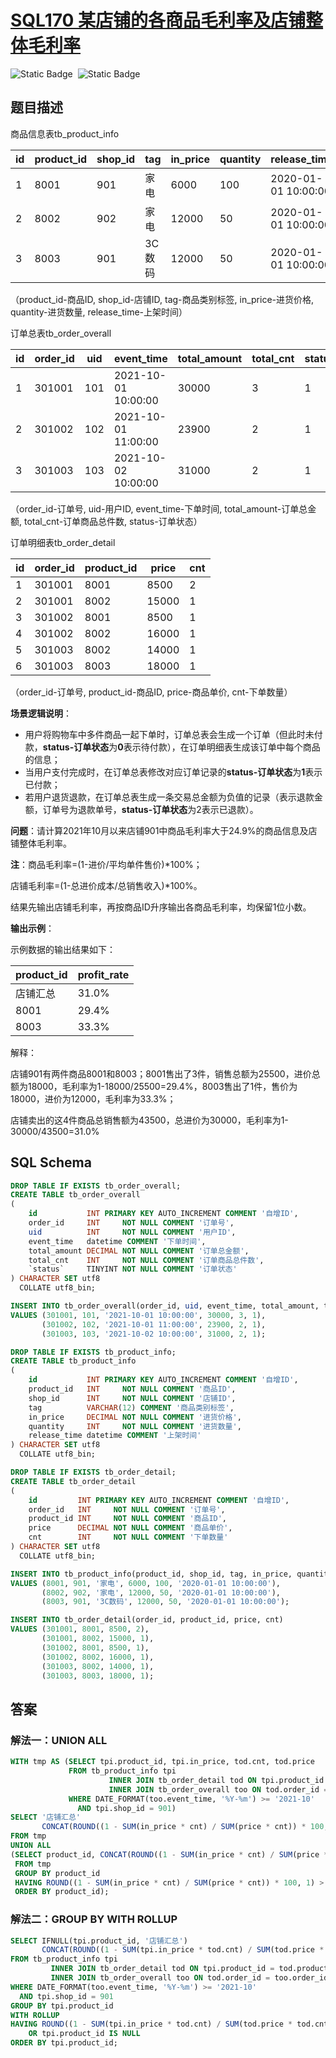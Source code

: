 # [SQL170 某店铺的各商品毛利率及店铺整体毛利率](https://www.nowcoder.com/practice/65de67f666414c0e8f9a34c08d4a8ba6?tpId=268&tags=&title=&difficulty=0&judgeStatus=0&rp=0&sourceUrl=%2Fexam%2Foj)

<div style="display:flex;">
  <img style="margin-right: 8px;" alt="Static Badge" src="https://img.shields.io/badge/%E9%9A%BE%E5%BA%A6-%E4%B8%AD%E7%AD%89-%23f5b900?style=flat">
  <img style="margin-right: 8px;" alt="Static Badge" src="https://img.shields.io/badge/%E6%95%B0%E6%8D%AE%E5%BA%93-%23b1b3b8?style=flat">
</div>


## 题目描述

商品信息表tb_product_info

| id   | product_id | shop_id | tag    | in_price | quantity | release_time        |
| ---- | ---------- | ------- | ------ | -------- | -------- | ------------------- |
| 1    | 8001       | 901     | 家电   | 6000     | 100      | 2020-01-01 10:00:00 |
| 2    | 8002       | 902     | 家电   | 12000    | 50       | 2020-01-01 10:00:00 |
| 3    | 8003       | 901     | 3C数码 | 12000    | 50       | 2020-01-01 10:00:00 |

（product_id-商品ID, shop_id-店铺ID, tag-商品类别标签, in_price-进货价格, quantity-进货数量, release_time-上架时间）

订单总表tb_order_overall

| id   | order_id | uid  | event_time          | total_amount | total_cnt | status |
| ---- | -------- | ---- | ------------------- | ------------ | --------- | ------ |
| 1    | 301001   | 101  | 2021-10-01 10:00:00 | 30000        | 3         | 1      |
| 2    | 301002   | 102  | 2021-10-01 11:00:00 | 23900        | 2         | 1      |
| 3    | 301003   | 103  | 2021-10-02 10:00:00 | 31000        | 2         | 1      |

（order_id-订单号, uid-用户ID, event_time-下单时间, total_amount-订单总金额, total_cnt-订单商品总件数, status-订单状态）

订单明细表tb_order_detail

| id   | order_id | product_id | price | cnt  |
| ---- | -------- | ---------- | ----- | ---- |
| 1    | 301001   | 8001       | 8500  | 2    |
| 2    | 301001   | 8002       | 15000 | 1    |
| 3    | 301002   | 8001       | 8500  | 1    |
| 4    | 301002   | 8002       | 16000 | 1    |
| 5    | 301003   | 8002       | 14000 | 1    |
| 6    | 301003   | 8003       | 18000 | 1    |

（order_id-订单号, product_id-商品ID, price-商品单价, cnt-下单数量）

**场景逻辑说明**：

- 用户将购物车中多件商品一起下单时，订单总表会生成一个订单（但此时未付款，**status-订单状态**为**0**表示待付款），在订单明细表生成该订单中每个商品的信息；
- 当用户支付完成时，在订单总表修改对应订单记录的**status-订单状态**为**1**表示已付款；
- 若用户退货退款，在订单总表生成一条交易总金额为负值的记录（表示退款金额，订单号为退款单号，**status-订单状态**为2表示已退款）。

**问题**：请计算2021年10月以来店铺901中商品毛利率大于24.9%的商品信息及店铺整体毛利率。

**注**：商品毛利率=(1-进价/平均单件售价)*100%；

店铺毛利率=(1-总进价成本/总销售收入)*100%。

结果先输出店铺毛利率，再按商品ID升序输出各商品毛利率，均保留1位小数。

**输出示例**：

示例数据的输出结果如下：

| product_id | profit_rate |
| ---------- | ----------- |
| 店铺汇总   | 31.0%       |
| 8001       | 29.4%       |
| 8003       | 33.3%       |

解释：

店铺901有两件商品8001和8003；8001售出了3件，销售总额为25500，进价总额为18000，毛利率为1-18000/25500=29.4%，8003售出了1件，售价为18000，进价为12000，毛利率为33.3%；

店铺卖出的这4件商品总销售额为43500，总进价为30000，毛利率为1-30000/43500=31.0%

## SQL Schema

```sql
DROP TABLE IF EXISTS tb_order_overall;
CREATE TABLE tb_order_overall
(
    id           INT PRIMARY KEY AUTO_INCREMENT COMMENT '自增ID',
    order_id     INT     NOT NULL COMMENT '订单号',
    uid          INT     NOT NULL COMMENT '用户ID',
    event_time   datetime COMMENT '下单时间',
    total_amount DECIMAL NOT NULL COMMENT '订单总金额',
    total_cnt    INT     NOT NULL COMMENT '订单商品总件数',
    `status`     TINYINT NOT NULL COMMENT '订单状态'
) CHARACTER SET utf8
  COLLATE utf8_bin;

INSERT INTO tb_order_overall(order_id, uid, event_time, total_amount, total_cnt, `status`)
VALUES (301001, 101, '2021-10-01 10:00:00', 30000, 3, 1),
       (301002, 102, '2021-10-01 11:00:00', 23900, 2, 1),
       (301003, 103, '2021-10-02 10:00:00', 31000, 2, 1);

DROP TABLE IF EXISTS tb_product_info;
CREATE TABLE tb_product_info
(
    id           INT PRIMARY KEY AUTO_INCREMENT COMMENT '自增ID',
    product_id   INT     NOT NULL COMMENT '商品ID',
    shop_id      INT     NOT NULL COMMENT '店铺ID',
    tag          VARCHAR(12) COMMENT '商品类别标签',
    in_price     DECIMAL NOT NULL COMMENT '进货价格',
    quantity     INT     NOT NULL COMMENT '进货数量',
    release_time datetime COMMENT '上架时间'
) CHARACTER SET utf8
  COLLATE utf8_bin;

DROP TABLE IF EXISTS tb_order_detail;
CREATE TABLE tb_order_detail
(
    id         INT PRIMARY KEY AUTO_INCREMENT COMMENT '自增ID',
    order_id   INT     NOT NULL COMMENT '订单号',
    product_id INT     NOT NULL COMMENT '商品ID',
    price      DECIMAL NOT NULL COMMENT '商品单价',
    cnt        INT     NOT NULL COMMENT '下单数量'
) CHARACTER SET utf8
  COLLATE utf8_bin;

INSERT INTO tb_product_info(product_id, shop_id, tag, in_price, quantity, release_time)
VALUES (8001, 901, '家电', 6000, 100, '2020-01-01 10:00:00'),
       (8002, 902, '家电', 12000, 50, '2020-01-01 10:00:00'),
       (8003, 901, '3C数码', 12000, 50, '2020-01-01 10:00:00');

INSERT INTO tb_order_detail(order_id, product_id, price, cnt)
VALUES (301001, 8001, 8500, 2),
       (301001, 8002, 15000, 1),
       (301002, 8001, 8500, 1),
       (301002, 8002, 16000, 1),
       (301003, 8002, 14000, 1),
       (301003, 8003, 18000, 1);
```

## 答案

### 解法一：UNION ALL

```sql
WITH tmp AS (SELECT tpi.product_id, tpi.in_price, tod.cnt, tod.price
             FROM tb_product_info tpi
                      INNER JOIN tb_order_detail tod ON tpi.product_id = tod.product_id
                      INNER JOIN tb_order_overall too ON tod.order_id = too.order_id
             WHERE DATE_FORMAT(too.event_time, '%Y-%m') >= '2021-10'
               AND tpi.shop_id = 901)
SELECT '店铺汇总'                                                                AS `product_id`,
       CONCAT(ROUND((1 - SUM(in_price * cnt) / SUM(price * cnt)) * 100, 1), '%') AS `profit_rate`
FROM tmp
UNION ALL
(SELECT product_id, CONCAT(ROUND((1 - SUM(in_price * cnt) / SUM(price * cnt)) * 100, 1), '%') AS `profit_rate`
 FROM tmp
 GROUP BY product_id
 HAVING ROUND((1 - SUM(in_price * cnt) / SUM(price * cnt)) * 100, 1) > 24.9
 ORDER BY product_id);
```

### 解法二：GROUP BY WITH ROLLUP

```sql
SELECT IFNULL(tpi.product_id, '店铺汇总')                                                        AS `product_id`,
       CONCAT(ROUND((1 - SUM(tpi.in_price * tod.cnt) / SUM(tod.price * tod.cnt)) * 100, 1), '%') AS `profit_rate`
FROM tb_product_info tpi
         INNER JOIN tb_order_detail tod ON tpi.product_id = tod.product_id
         INNER JOIN tb_order_overall too ON tod.order_id = too.order_id
WHERE DATE_FORMAT(too.event_time, '%Y-%m') >= '2021-10'
  AND tpi.shop_id = 901
GROUP BY tpi.product_id
WITH ROLLUP
HAVING ROUND((1 - SUM(tpi.in_price * tod.cnt) / SUM(tod.price * tod.cnt)) * 100, 1) > 24.9
    OR tpi.product_id IS NULL
ORDER BY tpi.product_id;
```

